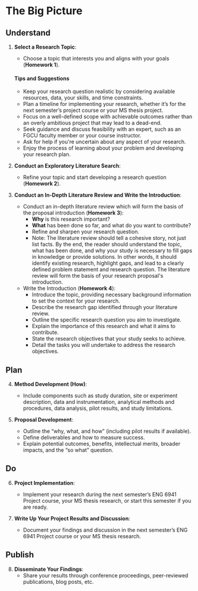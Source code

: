 # The Big Picture

## Understand

1. **Select a Research Topic**:
   - Choose a topic that interests you and aligns with your goals (**Homework 1**).
   
   #### Tips and Suggestions
   - Keep your research question realistic by considering available resources, data, your skills, and time constraints.
   - Plan a timeline for implementing your research, whether it’s for the next semester’s project course or your MS thesis project.
   - Focus on a well-defined scope with achievable outcomes rather than an overly ambitious project that may lead to a dead-end.
   - Seek guidance and discuss feasibility with an expert, such as an FGCU faculty member or your course instructor.
   - Ask for help if you're uncertain about any aspect of your research.
   - Enjoy the process of learning about your problem and developing your research plan.

2. **Conduct an Exploratory Literature Search**:
   - Refine your topic and start developing a research question (**Homework 2**).

3. **Conduct an In-Depth Literature Review and Write the Introduction**:
   - Conduct an in-depth literature review which will form the basis of the proposal introduction (**Homework 3**):
     - **Why** is this research important?
     - **What** has been done so far, and what do you want to contribute?
     - Refine and sharpen your research question.
     - Note: The literature review should tell a cohesive story, not just list facts. By the end, the reader should understand the topic, what has been done, and why your study is necessary to fill gaps in knowledge or provide solutions. In other words, it should identify existing research, highlight gaps, and lead to a clearly defined problem statement and research question. The literature review will form the basis of your research proposal's introduction.
   - Write the Introduction (**Homework 4**):
      - Introduce the topic, providing necessary background information to set the context for your research.
      - Describe the research gap identified through your literature review.
      - Outline the specific research question you aim to investigate.
      - Explain the importance of this research and what it aims to contribute.
      - State the research objectives that your study seeks to achieve.
      - Detail the tasks you will undertake to address the research objectives.

## Plan

4. **Method Development (How)**:
   - Include components such as study duration, site or experiment description, data and instrumentation, analytical methods and procedures, data analysis, pilot results, and study limitations.

5. **Proposal Development**:
   - Outline the “why, what, and how” (including pilot results if available).
   - Define deliverables and how to measure success.
   - Explain potential outcomes, benefits, intellectual merits, broader impacts, and the “so what” question.

## Do

6. **Project Implementation**:
   - Implement your research during the next semester’s ENG 6941 Project course, your MS thesis research, or start this semester if you are ready.

7. **Write Up Your Project Results and Discussion**:
   - Document your findings and discussion in the next semester’s ENG 6941 Project course or your MS thesis research.

## Publish

8. **Disseminate Your Findings**:
   - Share your results through conference proceedings, peer-reviewed publications, blog posts, etc.
